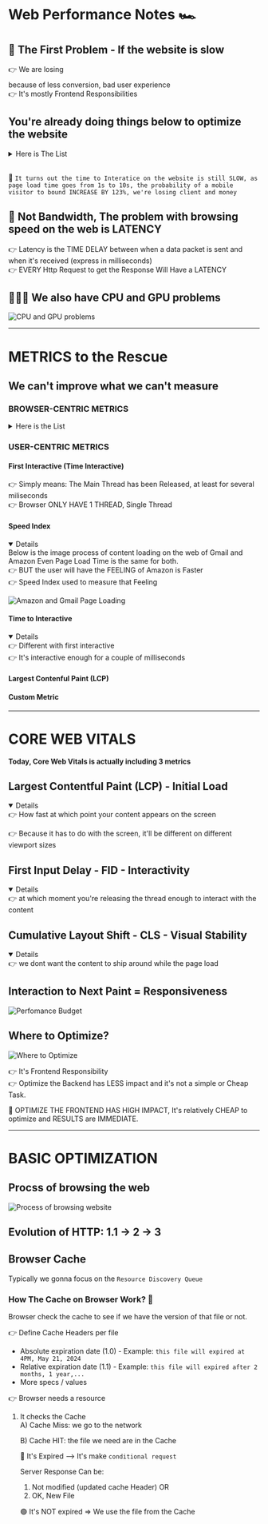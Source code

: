 # Web Performance Notes 🏎️

## 🥸 The First Problem - If the website is slow

👉 We are losing $$$$ because of less conversion, bad user experience <br />
👉 It's mostly Frontend Responsibilities

## You're already doing things below to optimize the website

<details> 
<summary>Here is The List</summary>
👉 Optimize Network Transfer <br />
👉 Working with HTTPS and HTTP2 <br />
👉 CSS as Appetizer<br />
👉 JavaScript<br />
👉 Optimizing Images<br />
👉 Defining Policy for HTTP Cache<br />
👉 Using Service Worker
</details>
<br />

🚨 `It turns out the time to Interatice on the website is still SLOW, as page load time goes from 1s to 10s, the probability of a mobile visitor to bound INCREASE BY 123%, we're losing client and money`

## 🥸 Not Bandwidth, The problem with browsing speed on the web is LATENCY

👉 Latency is the TIME DELAY between when a data packet is sent and when it's received (express in milliseconds) <br />
👉 EVERY Http Request to get the Response Will Have a LATENCY

## 👨🏻‍💻 We also have CPU and GPU problems

![CPU and GPU problems](/adv-webpref/images/CpuGpu.png)

<hr />

# METRICS to the Rescue

## We can't improve what we can't measure

### BROWSER-CENTRIC METRICS

<details>
    <summary>Here is the List</summary>
👉 Time to First Byte (TTFB) - browser sending http request to the server to get the response, this metric is all about time for the browser to load the first Byte from the response

👉 First Paint - First time browser paint something to the screen

👉 Page Load (Not using this event anymore at modern day)

👉 Browser centric metrics are NOT SO IMPORTANT for WEB PERFORMANCE OPTIMIZATION

</details>

### USER-CENTRIC METRICS

#### First Interactive (Time Interactive)

👉 Simply means: The Main Thread has been Released, at least for several miliseconds <br />
👉 Browser ONLY HAVE 1 THREAD, Single Thread

#### Speed Index

<details open>
    Below is the image process of content loading on the web of Gmail and Amazon
    Even Page Load Time is the same for both. <br/>
    👉 BUT the user will have the FEELING of Amazon is Faster <br />
    👉 Speed Index used to measure that Feeling
</details>

![Amazon and Gmail Page Loading](/adv-webpref/images/speed%20index.png)

#### Time to Interactive

<details open> 
👉 Different with first interactive <br />
👉 It's interactive enough for a couple of milliseconds
</details>

#### Largest Contenful Paint (LCP)

#### Custom Metric

<hr />

# CORE WEB VITALS

<b>Today, Core Web Vitals is actually including 3 metrics</b>

## Largest Contentful Paint (LCP) - Initial Load

<details open>
👉 How fast at which point your content appears on the screen

👉 Because it has to do with the screen, it'll be different on different viewport sizes

</details>

## First Input Delay - FID - Interactivity

<details open>
👉 at which moment you're releasing the thread enough to interact with the content
</details>

## Cumulative Layout Shift - CLS - Visual Stability

<details open>
👉 we dont want the content to ship around while the page load
</details>

## Interaction to Next Paint = Responsiveness

![Perfomance Budget](/adv-webpref/images/performance-budget.png)

## Where to Optimize?

![Where to Optimize](/adv-webpref/images/where%20to%20optimize.png)

👉 It's Frontend Responsibility <br />
👉 Optimize the Backend has LESS impact and it's not a simple or Cheap Task. <br />

🌟 OPTIMIZE THE FRONTEND HAS HIGH IMPACT, It's relatively CHEAP to optimize and RESULTS are IMMEDIATE.

<hr />

# BASIC OPTIMIZATION

## Procss of browsing the web

![Process of browsing website](./images/Browsing%20the%20web.png)

## Evolution of HTTP: 1.1 -> 2 -> 3

## Browser Cache

Typically we gonna focus on the `Resource Discovery Queue`

### How The Cache on Browser Work? 🥸

Browser check the cache to see if we have the version of that file or not.

👉 Define Cache Headers per file

- Absolute expiration date (1.0) - Example: `this file will expired at 4PM, May 21, 2024` <br />
- Relative expiration date (1.1) - Example: `this file will expired after 2 months, 1 year,...` <br />
- More specs / values

👉 Browser needs a resource

1. It checks the Cache <br />
   A) Cache Miss: we go to the network <br />

   B) Cache HIT: the file we need are in the Cache

   🚨 It's Expired --> It's make `conditional request` <br />

   Server Response Can be:

   1. Not modified (updated cache Header)
      OR
   2. OK, New File

   🟢 It's NOT expired => We use the file from the Cache

